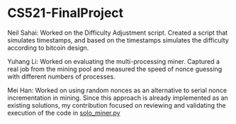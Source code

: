 # CS521-FinalProject

Neil Sahai:
Worked on the Difficulty Adjustment script. Created a script that simulates timestamps, and based on the timestamps simulates the difficulty according to bitcoin design. 


Yuhang Li:
Worked on evaluating the multi-processing miner. Captured a real job from the mining pool and measured the speed of nonce guessing with different numbers of processes.


Mei Han:
Worked on using random nonces as an alternative to serial nonce incrementation in mining. Since this approach is already implemented as an existing solutions, my contribution focused on reviewing and validating the execution of the code in [solo_miner.py](https://github.com/iceland2k14/solominer/blob/main/solo_miner.py)
